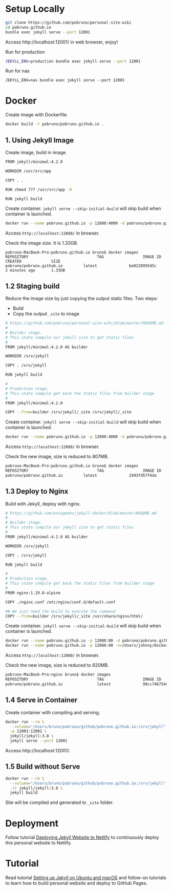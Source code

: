
# Setup Locally
```bash
git clone https://github.com/pobruno/personal-site-wiki
cd pobruno.github.io
bundle exec jekyll serve --port 12001
```
Access http://localhost:12001/ in web browser, enjoy!

Run for production
```sh
JEKYLL_ENV=production bundle exec jekyll serve --port 12001
```
Run for nas
```
JEKYLL_ENV=nas bundle exec jekyll serve --port 12001
```
# Docker
Create image with Dockerfile.
```bash
docker build -t pobruno/pobruno.github.io .
```
## 1. Using Jekyll Image
Create image, build in image.
```sh
FROM jekyll/minimal:4.2.0

WORKDIR /usr/src/app

COPY . .

RUN chmod 777 /usr/src/app -R

RUN jekyll build
```
Create container. `jekyll serve --skip-initial-build` will skip build when container is launched.
```sh
docker run --name pobruno.github.io -p 12080:4000 -d pobruno/pobruno.github.io jekyll serve --skip-initial-build 
```
Access `http://localhost:12080/` in browser.

Check the image size. It is 1.33GB.
```
pobruno-MacBook-Pro:pobruno.github.io bruno$ docker images
REPOSITORY                              TAG                 IMAGE ID            CREATED             SIZE
pobruno/pobruno.github.io         latest              be0228955d5c        2 minutes ago       1.33GB
```

## 1.2 Staging build
Reduce the image size by just copying the output static files.
Two steps:
* Build
* Copy the output `_site` to image
```sh
# https://github.com/pobruno/personal-site-wiki/blob/master/README.md
#
# Builder stage.
# This state compile our jekyll site to get static files
#
FROM jekyll/minimal:4.2.0 AS builder

WORKDIR /srv/jekyll

COPY . /srv/jekyll

RUN jekyll build

#
# Production stage.
# This state compile get back the static files from builder stage
#
FROM jekyll/minimal:4.2.0

COPY --from=builder /srv/jekyll/_site /srv/jekyll/_site
```
Create container. `jekyll serve --skip-initial-build` will skip build when container is launched.
```sh
docker run --name pobruno.github.io -p 12080:4000 -d pobruno/pobruno.github.io jekyll serve --skip-initial-build 
```
Access `http://localhost:12080/` in browser.

Check the new image, size is reduced to 807MB.
```sh
pobruno-MacBook-Pro:pobruno.github.io bruno$ docker images
REPOSITORY                              TAG                 IMAGE ID            CREATED             SIZE
pobruno/pobruno.github.io         latest              2493fd57f4da        2 minutes ago       807MB
```

## 1.3 Deploy to Nginx
Build with Jekyll, deploy with nginx.
```sh
# https://github.com/envygeeks/jekyll-docker/blob/master/README.md
#
# Builder stage.
# This state compile our jekyll site to get static files
#
FROM jekyll/minimal:4.2.0 AS builder

WORKDIR /srv/jekyll

COPY . /srv/jekyll

RUN jekyll build

#
# Production stage.
# This state compile get back the static files from builder stage
#
FROM nginx:1.19.8-alpine

COPY ./nginx.conf /etc/nginx/conf.d/default.conf

## We just need the build to execute the command
COPY --from=builder /srv/jekyll/_site /usr/share/nginx/html/
```
Create container. `jekyll serve --skip-initial-build` will skip build when container is launched.
```sh
docker run --name pobruno.github.io -p 12080:80 -d pobruno/pobruno.github.io
docker run --name pobruno.github.io -p 12080:80 -v=/Users/johnny/Docker/nginx:/etc/nginx/conf.d/ -d pobruno/pobruno.github.io
```
Access `http://localhost:12080/` in browser.

Check the new image, size is reduced to 620MB.
```sh
pobruno-MacBook-Pro:nginx bruno$ docker images
REPOSITORY                              TAG                 IMAGE ID            CREATED             SIZE
pobruno/pobruno.github.io               latest              98cc74b754d8        4 seconds ago       620MB
```

## 1.4 Serve in Container
Create container with compiling and serving.
```sh
docker run --rm \
  --volume="/Users/bruno/pobruno/github/pobruno.github.io:/srv/jekyll" \
  -p 12001:12001 \
  jekyll/jekyll:3.8 \
  jekyll serve --port 12001
```
Access http://localhost:12001/.

## 1.5 Build without Serve
```sh
docker run --rm \
  --volume="/Users/bruno/pobruno/github/pobruno.github.io:/srv/jekyll" \
  -it jekyll/jekyll:3.8 \
  jekyll build
```
Site will be compiled and generated to `_site` folder.

# Deployment
Follow tutorial [Deploying Jekyll Website to Netlify](https://pobruno.github.io/tutorial/deploying-jekyll-website-to-netlify) to continuously deploy this personal website to Netlify.

# Tutorial
Read tutorial [Setting up Jekyll on Ubuntu and macOS](https://pobruno.github.io/tutorial/setting-up-jekyll-on-ubuntu-and-macos) and follow-on tutorials to learn how to build personal website and deploy to GitHub Pages.
